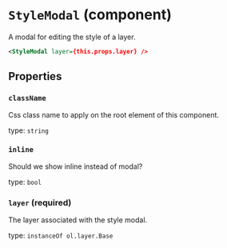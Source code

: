 `StyleModal` (component)
========================

A modal for editing the style of a layer.

```xml
<StyleModal layer={this.props.layer} />
```

Properties
----------

### `className`

Css class name to apply on the root element of this component.

type: `string`


### `inline`

Should we show inline instead of modal?

type: `bool`



### `layer` (required)

The layer associated with the style modal.

type: `instanceOf ol.layer.Base`

